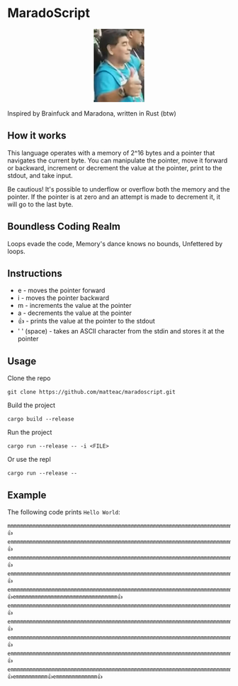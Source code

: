 # MaradoScript
<p align="center">
  <img src="images/maradona.jpeg" alt="Logo">
</p>
Inspired by Brainfuck and Maradona, written in Rust (btw)

## How it works
This language operates with a memory of 2^16 bytes and a pointer that navigates the current byte. You can manipulate the pointer, move it forward or backward, increment or decrement the value at the pointer, print to the stdout, and take input.

Be cautious! It's possible to underflow or overflow both the memory and the pointer. If the pointer is at zero and an attempt is made to decrement it, it will go to the last byte.

## Boundless Coding Realm

Loops evade the code,
Memory's dance knows no bounds,
Unfettered by loops.

## Instructions
- e - moves the pointer forward
- i - moves the pointer backward 
- m - increments the value at the pointer 
- a - decrements the value at the pointer
- 👍 - prints the value at the pointer to the stdout
- ' ' (space) - takes an ASCII character from the stdin and stores it at the pointer


## Usage
Clone the repo
```shell
git clone https://github.com/matteac/maradoscript.git
```
Build the project
```shell
cargo build --release
```
Run the project
```shell
cargo run --release -- -i <FILE>
```
Or use the repl
```shell
cargo run --release --
```

## Example
The following code prints `Hello World`:
```
mmmmmmmmmmmmmmmmmmmmmmmmmmmmmmmmmmmmmmmmmmmmmmmmmmmmmmmmmmmmmmmmmmmmmmmm👍emmmmmmmmmmmmmmmmmmmmmmmmmmmmmmmmmmmmmmmmmmmmmmmmmmmmmmmmmmmmmmmmmmmmmmmmmmmmmmmmmmmmmmmmmmmmmmmmmmmmm👍emmmmmmmmmmmmmmmmmmmmmmmmmmmmmmmmmmmmmmmmmmmmmmmmmmmmmmmmmmmmmmmmmmmmmmmmmmmmmmmmmmmmmmmmmmmmmmmmmmmmmmmmmmmm👍emmmmmmmmmmmmmmmmmmmmmmmmmmmmmmmmmmmmmmmmmmmmmmmmmmmmmmmmmmmmmmmmmmmmmmmmmmmmmmmmmmmmmmmmmmmmmmmmmmmmmmmmmmmm👍emmmmmmmmmmmmmmmmmmmmmmmmmmmmmmmmmmmmmmmmmmmmmmmmmmmmmmmmmmmmmmmmmmmmmmmmmmmmmmmmmmmmmmmmmmmmmmmmmmmmmmmmmmmmmmm👍emmmmmmmmmmmmmmmmmmmmmmmmmmmmmmmm👍emmmmmmmmmmmmmmmmmmmmmmmmmmmmmmmmmmmmmmmmmmmmmmmmmmmmmmmmmmmmmmmmmmmmmmmmmmmmmmmmmmmmmmm👍emmmmmmmmmmmmmmmmmmmmmmmmmmmmmmmmmmmmmmmmmmmmmmmmmmmmmmmmmmmmmmmmmmmmmmmmmmmmmmmmmmmmmmmmmmmmmmmmmmmmmmmmmmmmmmm👍emmmmmmmmmmmmmmmmmmmmmmmmmmmmmmmmmmmmmmmmmmmmmmmmmmmmmmmmmmmmmmmmmmmmmmmmmmmmmmmmmmmmmmmmmmmmmmmmmmmmmmmmmmmmmmmmmm👍emmmmmmmmmmmmmmmmmmmmmmmmmmmmmmmmmmmmmmmmmmmmmmmmmmmmmmmmmmmmmmmmmmmmmmmmmmmmmmmmmmmmmmmmmmmmmmmmmmmmmmmmmmmm👍emmmmmmmmmmmmmmmmmmmmmmmmmmmmmmmmmmmmmmmmmmmmmmmmmmmmmmmmmmmmmmmmmmmmmmmmmmmmmmmmmmmmmmmmmmmmmmmmmmmm👍emmmmmmmmmm👍emmmmmmmmmmmmm👍
```




